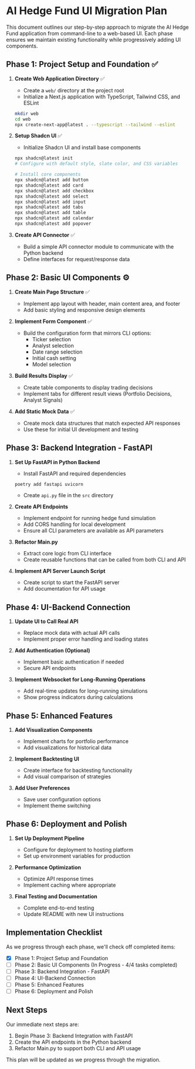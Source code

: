 # AI Hedge Fund UI Migration Plan

This document outlines our step-by-step approach to migrate the AI Hedge Fund application from command-line to a web-based UI. Each phase ensures we maintain existing functionality while progressively adding UI components.

## Phase 1: Project Setup and Foundation ✅

1. **Create Web Application Directory** ✅
   - Create a `web/` directory at the project root
   - Initialize a Next.js application with TypeScript, Tailwind CSS, and ESLint
   ```bash
   mkdir web
   cd web
   npx create-next-app@latest . --typescript --tailwind --eslint
   ```

2. **Setup Shadcn UI** ✅
   - Initialize Shadcn UI and install base components
   ```bash
   npx shadcn@latest init
   # Configure with default style, slate color, and CSS variables
   
   # Install core components
   npx shadcn@latest add button
   npx shadcn@latest add card
   npx shadcn@latest add checkbox
   npx shadcn@latest add select
   npx shadcn@latest add input
   npx shadcn@latest add tabs
   npx shadcn@latest add table
   npx shadcn@latest add calendar
   npx shadcn@latest add popover
   ```

3. **Create API Connector** ✅
   - Build a simple API connector module to communicate with the Python backend
   - Define interfaces for request/response data

## Phase 2: Basic UI Components ⚙️

1. **Create Main Page Structure** ✅
   - Implement app layout with header, main content area, and footer
   - Add basic styling and responsive design elements

2. **Implement Form Component** ✅
   - Build the configuration form that mirrors CLI options:
     - Ticker selection
     - Analyst selection
     - Date range selection
     - Initial cash setting
     - Model selection

3. **Build Results Display** ✅
   - Create table components to display trading decisions
   - Implement tabs for different result views (Portfolio Decisions, Analyst Signals)

4. **Add Static Mock Data** ✅
   - Create mock data structures that match expected API responses
   - Use these for initial UI development and testing

## Phase 3: Backend Integration - FastAPI

1. **Set Up FastAPI in Python Backend**
   - Install FastAPI and required dependencies
   ```bash
   poetry add fastapi uvicorn
   ```
   - Create `api.py` file in the `src` directory

2. **Create API Endpoints**
   - Implement endpoint for running hedge fund simulation
   - Add CORS handling for local development
   - Ensure all CLI parameters are available as API parameters

3. **Refactor Main.py**
   - Extract core logic from CLI interface
   - Create reusable functions that can be called from both CLI and API

4. **Implement API Server Launch Script**
   - Create script to start the FastAPI server
   - Add documentation for API usage

## Phase 4: UI-Backend Connection

1. **Update UI to Call Real API**
   - Replace mock data with actual API calls
   - Implement proper error handling and loading states

2. **Add Authentication (Optional)**
   - Implement basic authentication if needed
   - Secure API endpoints

3. **Implement Websocket for Long-Running Operations**
   - Add real-time updates for long-running simulations
   - Show progress indicators during calculations

## Phase 5: Enhanced Features

1. **Add Visualization Components**
   - Implement charts for portfolio performance
   - Add visualizations for historical data

2. **Implement Backtesting UI**
   - Create interface for backtesting functionality
   - Add visual comparison of strategies

3. **Add User Preferences**
   - Save user configuration options
   - Implement theme switching

## Phase 6: Deployment and Polish

1. **Set Up Deployment Pipeline**
   - Configure for deployment to hosting platform
   - Set up environment variables for production

2. **Performance Optimization**
   - Optimize API response times
   - Implement caching where appropriate

3. **Final Testing and Documentation**
   - Complete end-to-end testing
   - Update README with new UI instructions

## Implementation Checklist

As we progress through each phase, we'll check off completed items:

- [x] Phase 1: Project Setup and Foundation
- [ ] Phase 2: Basic UI Components (In Progress - 4/4 tasks completed)
- [ ] Phase 3: Backend Integration - FastAPI
- [ ] Phase 4: UI-Backend Connection
- [ ] Phase 5: Enhanced Features
- [ ] Phase 6: Deployment and Polish

## Next Steps

Our immediate next steps are:

1. Begin Phase 3: Backend Integration with FastAPI
2. Create the API endpoints in the Python backend
3. Refactor Main.py to support both CLI and API usage

This plan will be updated as we progress through the migration. 